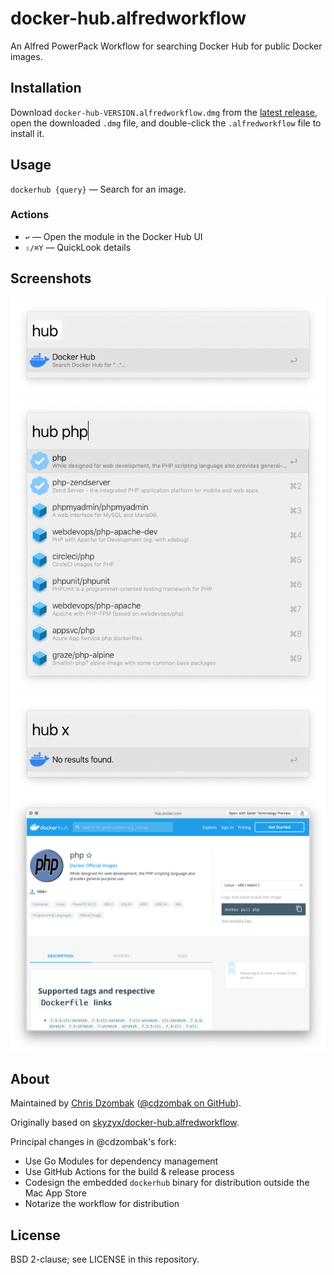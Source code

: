 # docker-hub.alfredworkflow

An Alfred PowerPack Workflow for searching Docker Hub for public Docker images.

## Installation

Download `docker-hub-VERSION.alfredworkflow.dmg` from the [latest release](https://github.com/cdzombak/docker-hub.alfredworkflow/releases/latest), open the downloaded `.dmg` file, and double-click the `.alfredworkflow` file to install it.

## Usage

`dockerhub {query}` — Search for an image.

### Actions

- `↩` — Open the module in the Docker Hub UI
- `⇧/⌘Y` — QuickLook details

## Screenshots

![beginning a search](readme.images/README.png)  
![search results](readme.images/README2.png)  
![no results found](readme.images/README3.png)  
![quicklook details](readme.images/README4.png)

## About

Maintained by [Chris Dzombak](https://www.dzombak.com) ([@cdzombak on GitHub](https://github.com/cdzombak)).

Originally based on [skyzyx/docker-hub.alfredworkflow](https://github.com/skyzyx/docker-hub.alfredworkflow).

Principal changes in @cdzombak's fork:
- Use Go Modules for dependency management
- Use GitHub Actions for the build & release process
- Codesign the embedded `dockerhub` binary for distribution outside the Mac App Store
- Notarize the workflow for distribution

## License

BSD 2-clause; see LICENSE in this repository.

